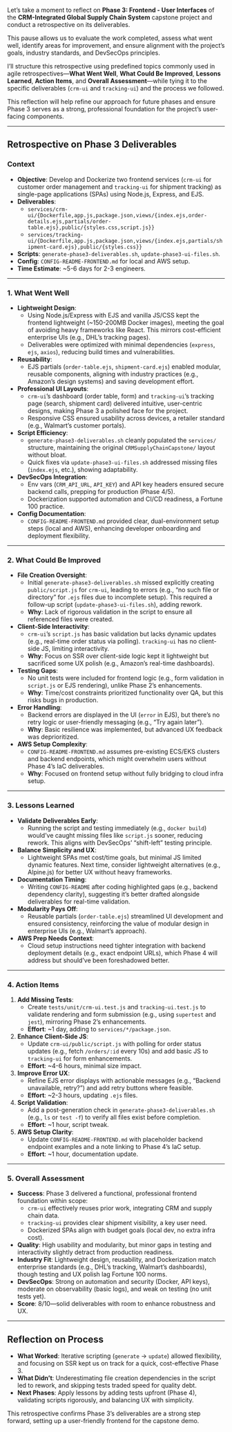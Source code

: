 Let’s take a moment to reflect on **Phase 3: Frontend - User Interfaces** of the **CRM-Integrated Global Supply Chain System** capstone project and conduct a retrospective on its deliverables. 

This pause allows us to evaluate the work completed, assess what went well, identify areas for improvement, and ensure alignment with the project’s goals, industry standards, and DevSecOps principles. 

I’ll structure this retrospective using predefined topics commonly used in agile retrospectives—**What Went Well**, **What Could Be Improved**, **Lessons Learned**, **Action Items**, and **Overall Assessment**—while tying it to the specific deliverables (`crm-ui` and `tracking-ui`) and the process we followed. 

This reflection will help refine our approach for future phases and ensure Phase 3 serves as a strong, professional foundation for the project’s user-facing components.

---

## Retrospective on Phase 3 Deliverables

### Context
- **Objective**: Develop and Dockerize two frontend services (`crm-ui` for customer order management and `tracking-ui` for shipment tracking) as single-page applications (SPAs) using Node.js, Express, and EJS.
- **Deliverables**:
  - `services/crm-ui/{Dockerfile,app.js,package.json,views/{index.ejs,order-details.ejs,partials/order-table.ejs},public/{styles.css,script.js}}`
  - `services/tracking-ui/{Dockerfile,app.js,package.json,views/{index.ejs,partials/shipment-card.ejs},public/{styles.css}}`
- **Scripts**: `generate-phase3-deliverables.sh`, `update-phase3-ui-files.sh`.
- **Config**: `CONFIG-README-FRONTEND.md` for local and AWS setup.
- **Time Estimate**: ~5-6 days for 2-3 engineers.

---

### 1. What Went Well
- **Lightweight Design**:
  - Using Node.js/Express with EJS and vanilla JS/CSS kept the frontend lightweight (~150-200MB Docker images), meeting the goal of avoiding heavy frameworks like React. This mirrors cost-efficient enterprise UIs (e.g., DHL’s tracking pages).
  - Deliverables were optimized with minimal dependencies (`express`, `ejs`, `axios`), reducing build times and vulnerabilities.
- **Reusability**:
  - EJS partials (`order-table.ejs`, `shipment-card.ejs`) enabled modular, reusable components, aligning with industry practices (e.g., Amazon’s design systems) and saving development effort.
- **Professional UI Layouts**:
  - `crm-ui`’s dashboard (order table, form) and `tracking-ui`’s tracking page (search, shipment card) delivered intuitive, user-centric designs, making Phase 3 a polished face for the project.
  - Responsive CSS ensured usability across devices, a retailer standard (e.g., Walmart’s customer portals).
- **Script Efficiency**:
  - `generate-phase3-deliverables.sh` cleanly populated the `services/` structure, maintaining the original `CRMSupplyChainCapstone/` layout without bloat.
  - Quick fixes via `update-phase3-ui-files.sh` addressed missing files (`index.ejs`, etc.), showing adaptability.
- **DevSecOps Integration**:
  - Env vars (`CRM_API_URL`, `API_KEY`) and API key headers ensured secure backend calls, prepping for production (Phase 4/5).
  - Dockerization supported automation and CI/CD readiness, a Fortune 100 practice.
- **Config Documentation**:
  - `CONFIG-README-FRONTEND.md` provided clear, dual-environment setup steps (local and AWS), enhancing developer onboarding and deployment flexibility.

---

### 2. What Could Be Improved
- **File Creation Oversight**:
  - Initial `generate-phase3-deliverables.sh` missed explicitly creating `public/script.js` for `crm-ui`, leading to errors (e.g., “no such file or directory” for `.ejs` files due to incomplete setup). This required a follow-up script (`update-phase3-ui-files.sh`), adding rework.
  - **Why**: Lack of rigorous validation in the script to ensure all referenced files were created.
- **Client-Side Interactivity**:
  - `crm-ui`’s `script.js` has basic validation but lacks dynamic updates (e.g., real-time order status via polling). `tracking-ui` has no client-side JS, limiting interactivity.
  - **Why**: Focus on SSR over client-side logic kept it lightweight but sacrificed some UX polish (e.g., Amazon’s real-time dashboards).
- **Testing Gaps**:
  - No unit tests were included for frontend logic (e.g., form validation in `script.js` or EJS rendering), unlike Phase 2’s enhancements.
  - **Why**: Time/cost constraints prioritized functionality over QA, but this risks bugs in production.
- **Error Handling**:
  - Backend errors are displayed in the UI (`error` in EJS), but there’s no retry logic or user-friendly messaging (e.g., “Try again later”).
  - **Why**: Basic resilience was implemented, but advanced UX feedback was deprioritized.
- **AWS Setup Complexity**:
  - `CONFIG-README-FRONTEND.md` assumes pre-existing ECS/EKS clusters and backend endpoints, which might overwhelm users without Phase 4’s IaC deliverables.
  - **Why**: Focused on frontend setup without fully bridging to cloud infra setup.

---

### 3. Lessons Learned
- **Validate Deliverables Early**:
  - Running the script and testing immediately (e.g., `docker build`) would’ve caught missing files like `script.js` sooner, reducing rework. This aligns with DevSecOps’ “shift-left” testing principle.
- **Balance Simplicity and UX**:
  - Lightweight SPAs met cost/time goals, but minimal JS limited dynamic features. Next time, consider lightweight alternatives (e.g., Alpine.js) for better UX without heavy frameworks.
- **Documentation Timing**:
  - Writing `CONFIG-README` after coding highlighted gaps (e.g., backend dependency clarity), suggesting it’s better drafted alongside deliverables for real-time validation.
- **Modularity Pays Off**:
  - Reusable partials (`order-table.ejs`) streamlined UI development and ensured consistency, reinforcing the value of modular design in enterprise UIs (e.g., Walmart’s approach).
- **AWS Prep Needs Context**:
  - Cloud setup instructions need tighter integration with backend deployment details (e.g., exact endpoint URLs), which Phase 4 will address but should’ve been foreshadowed better.

---

### 4. Action Items
1. **Add Missing Tests**:
   - Create `tests/unit/crm-ui.test.js` and `tracking-ui.test.js` to validate rendering and form submission (e.g., using `supertest` and `jest`), mirroring Phase 2’s enhancements.
   - **Effort**: ~1 day, adding to `services/*/package.json`.
2. **Enhance Client-Side JS**:
   - Update `crm-ui/public/script.js` with polling for order status updates (e.g., fetch `/orders/:id` every 10s) and add basic JS to `tracking-ui` for form enhancements.
   - **Effort**: ~4-6 hours, minimal size impact.
3. **Improve Error UX**:
   - Refine EJS error displays with actionable messages (e.g., “Backend unavailable, retry?”) and add retry buttons where feasible.
   - **Effort**: ~2-3 hours, updating `.ejs` files.
4. **Script Validation**:
   - Add a post-generation check in `generate-phase3-deliverables.sh` (e.g., `ls` or `test -f`) to verify all files exist before completion.
   - **Effort**: ~1 hour, script tweak.
5. **AWS Setup Clarity**:
   - Update `CONFIG-README-FRONTEND.md` with placeholder backend endpoint examples and a note linking to Phase 4’s IaC setup.
   - **Effort**: ~1 hour, documentation update.

---

### 5. Overall Assessment
- **Success**: Phase 3 delivered a functional, professional frontend foundation within scope:
  - `crm-ui` effectively reuses prior work, integrating CRM and supply chain data.
  - `tracking-ui` provides clear shipment visibility, a key user need.
  - Dockerized SPAs align with budget goals (local dev, no extra infra cost).
- **Quality**: High usability and modularity, but minor gaps in testing and interactivity slightly detract from production readiness.
- **Industry Fit**: Lightweight design, reusability, and Dockerization match enterprise standards (e.g., DHL’s tracking, Walmart’s dashboards), though testing and UX polish lag Fortune 100 norms.
- **DevSecOps**: Strong on automation and security (Docker, API keys), moderate on observability (basic logs), and weak on testing (no unit tests yet).
- **Score**: 8/10—solid deliverables with room to enhance robustness and UX.

---

## Reflection on Process
- **What Worked**: Iterative scripting (`generate` → `update`) allowed flexibility, and focusing on SSR kept us on track for a quick, cost-effective Phase 3.
- **What Didn’t**: Underestimating file creation dependencies in the script led to rework, and skipping tests traded speed for quality debt.
- **Next Phases**: Apply lessons by adding tests upfront (Phase 4), validating scripts rigorously, and balancing UX with simplicity.

This retrospective confirms Phase 3’s deliverables are a strong step forward, setting up a user-friendly frontend for the capstone demo.
